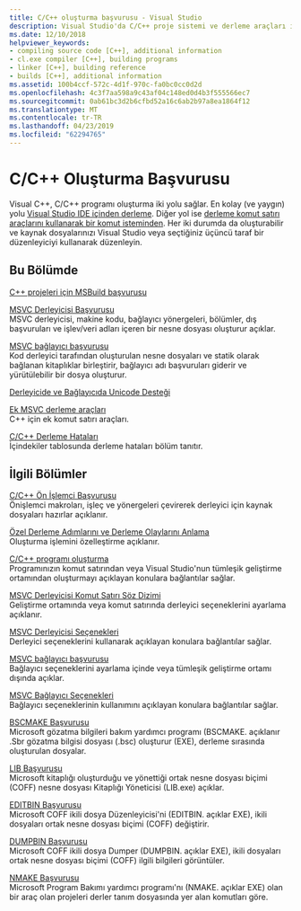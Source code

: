 ```yaml
---
title: C/C++ oluşturma başvurusu - Visual Studio
description: Visual Studio'da C/C++ proje sistemi ve derleme araçları için başvuru içeriği.
ms.date: 12/10/2018
helpviewer_keywords:
- compiling source code [C++], additional information
- cl.exe compiler [C++], building programs
- linker [C++], building reference
- builds [C++], additional information
ms.assetid: 100b4ccf-572c-4d1f-970c-fa0bc0cc0d2d
ms.openlocfilehash: 4c3f7aa598a9c43af04c148ed0d4b3f555566ec7
ms.sourcegitcommit: 0ab61bc3d2b6cfbd52a16c6ab2b97a8ea1864f12
ms.translationtype: MT
ms.contentlocale: tr-TR
ms.lasthandoff: 04/23/2019
ms.locfileid: "62294765"
---
```

# <a name="cc-building-reference"></a>C/C++ Oluşturma Başvurusu

Visual C++, C/C++ programı oluşturma iki yolu sağlar. En kolay (ve yaygın) yolu [Visual Studio IDE içinden derleme](../creating-and-managing-visual-cpp-projects.md). Diğer yol ise [derleme komut satırı araçlarını kullanarak bir komut isteminden](../building-on-the-command-line.md). Her iki durumda da oluşturabilir ve kaynak dosyalarınızı Visual Studio veya seçtiğiniz üçüncü taraf bir düzenleyiciyi kullanarak düzenleyin.

## <a name="in-this-section"></a>Bu Bölümde

[C++ projeleri için MSBuild başvurusu](msbuild-visual-cpp-overview.md)

[MSVC Derleyicisi Başvurusu](compiling-a-c-cpp-program.md)<br/>
MSVC derleyicisi, makine kodu, bağlayıcı yönergeleri, bölümler, dış başvuruları ve işlev/veri adları içeren bir nesne dosyası oluşturur açıklar.

[MSVC bağlayıcı başvurusu](linking.md)<br/>
Kod derleyici tarafından oluşturulan nesne dosyaları ve statik olarak bağlanan kitaplıklar birleştirir, bağlayıcı adı başvuruları giderir ve yürütülebilir bir dosya oluşturur.

[Derleyicide ve Bağlayıcıda Unicode Desteği](unicode-support-in-the-compiler-and-linker.md)

[Ek MSVC derleme araçları](c-cpp-build-tools.md)<br/>
C++ için ek komut satırı araçları.

[C/C++ Derleme Hataları](../../error-messages/compiler-errors-1/c-cpp-build-errors.md)<br/>
İçindekiler tablosunda derleme hataları bölüm tanıtır.

## <a name="related-sections"></a>İlgili Bölümler

[C/C++ Ön İşlemci Başvurusu](../../preprocessor/c-cpp-preprocessor-reference.md)<br/>
Önişlemci makroları, işleç ve yönergeleri çevirerek derleyici için kaynak dosyaları hazırlar açıklanır.

[Özel Derleme Adımlarını ve Derleme Olaylarını Anlama](../understanding-custom-build-steps-and-build-events.md)<br/>
Oluşturma işlemini özelleştirme açıklanır.

[C/C++ programı oluşturma](../projects-and-build-systems-cpp.md)<br/>
Programınızın komut satırından veya Visual Studio'nun tümleşik geliştirme ortamından oluşturmayı açıklayan konulara bağlantılar sağlar.

[MSVC Derleyicisi Komut Satırı Söz Dizimi](compiler-command-line-syntax.md)<br/>
Geliştirme ortamında veya komut satırında derleyici seçeneklerini ayarlama açıklanır.

[MSVC Derleyicisi Seçenekleri](compiler-options.md)<br/>
Derleyici seçeneklerini kullanarak açıklayan konulara bağlantılar sağlar.

[MSVC bağlayıcı başvurusu](linking.md)<br/>
Bağlayıcı seçeneklerini ayarlama içinde veya tümleşik geliştirme ortamı dışında açıklar.

[MSVC Bağlayıcı Seçenekleri](linker-options.md)<br/>
Bağlayıcı seçeneklerinin kullanımını açıklayan konulara bağlantılar sağlar.

[BSCMAKE Başvurusu](bscmake-reference.md)<br/>
Microsoft gözatma bilgileri bakım yardımcı programı (BSCMAKE. açıklanır .Sbr gözatma bilgisi dosyası (.bsc) oluşturur (EXE), derleme sırasında oluşturulan dosyalar.

[LIB Başvurusu](lib-reference.md)<br/>
Microsoft kitaplığı oluşturduğu ve yönettiği ortak nesne dosyası biçimi (COFF) nesne dosyası Kitaplığı Yöneticisi (LIB.exe) açıklar.

[EDITBIN Başvurusu](editbin-reference.md)<br/>
Microsoft COFF ikili dosya Düzenleyicisi'ni (EDITBIN. açıklar EXE), ikili dosyaları ortak nesne dosyası biçimi (COFF) değiştirir.

[DUMPBIN Başvurusu](dumpbin-reference.md)<br/>
Microsoft COFF ikili dosya Dumper (DUMPBIN. açıklar EXE), ikili dosyaları ortak nesne dosyası biçimi (COFF) ilgili bilgileri görüntüler.

[NMAKE Başvurusu](nmake-reference.md)<br/>
Microsoft Program Bakımı yardımcı programı'nı (NMAKE. açıklar EXE) olan bir araç olan projeleri derler tanım dosyasında yer alan komutları göre.
